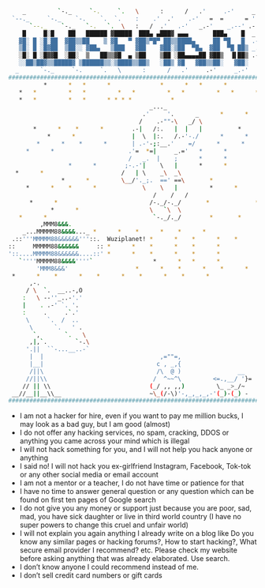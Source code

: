 ```bash
    _         `-._     `-.     `.   \      :      /   .'     .-'     _.-'      _
 `--._     `-._    `-.    `.  `.    :    .'  .'    .-'   =  =      = '     _.--'
      `--._    `-._   `-.   `.  \   :   /  .'   .-'   _.-'    _.--' .-'    _.-'
    █     █░█    ██   ██████ ▓█████  ███▄ ▄███▓ ▄▄▄       ███▄    █  _.-'     _
   ▓█░ █ ░█░██  ▓██▒▒██    ▒ ▓█   ▀ ▓██▒▀█▀ ██▒▒████▄     ██ ▀█   █  .-'   '
   ▒█░ █ ░█▓██  ▒██░░ ▓██▄   ▒███   ▓██    ▓██░▒██  ▀█▄  ▓██  ▀█ ██▒ _.-'     
   ░█░ █ ░█▓▓█  ░██░  ▒   ██▒▒▓█  ▄ ▒██    ▒██ ░██▄▄▄▄██ ▓██▒  ▐▌██▒ .-'   
   ░░██▒██▓▒▒█████▓ ▒██████▒▒░▒████▒▒██▒   ░██▒ ▓█   ▓██▒▒██░   ▓██░
  _      `-._     `-.     `.   \      :      /   .'     .-'     _.-'      
###########################################################################
          *      *   *      *              *      *   *      *    
   *   *         *   *         *   *         *   *         *   *      *   *      
   *   *         *   *      * * * *           * 
                                        _..._
                                      .'     '.      _      *      *
                                     /    .-""-\   _/ \  
       *      *    *      *        .-|   /:.   |  |   |          *      *
           *      *                |  \  |:.   /.-'-./      *      *
        *      *    *      *       | .-'-;:__.'    =/      *      *
     *      *                     .'=  *=|     _.='   *      *
                                  /   _.  |    ;      *      *
                 *      *        ;-.-'|    \   |      *      *
  *      *                      /   | \    _\  _\           
               *      *         \__/'._;.  ==' ==\       *          
     *      *    *      *             \    \   |         *      *
                                         /    /   /
      *      *                          /-._/-._/       *             *
            *      *                    \   `\  \
   *      *                              `-._/._/        *       *
         ,MMM8&&&.
    _...MMMMM88&&&&..._ *      *    *      *    *      *   
 .::'''MMMMM88&&&&&&'''::.  Wuziplanet! *      *    *      *    *      *   
::     MMMMM88&&&&&&     :: *      *    *      *    *      *   
'::....MMMMM88&&&&&&....::' *      *    *      *    *      *   
   `''''MMMMM88&&&&''''`                 *      *   *      *    
        'MMM8&&&'                   *      *    *      *    *      *   
 *      *    *      *    *      *    *      *    *      *   
      ,-.
     / \  `.  __..-,O
    :   \ --''_..-'.'
    |    . .-' `. '.
    :     .     .`.'
     \     `.  /  ..
      \      `.   ' .
       `,       `.   \
      ,|,`.        `-.\
     '.||  ``-...__..-`
      |  |                                 ,=""=,   
      |__|                                c , _,{                        
      /||\                                /\  @ )                __
     //||\\                              /  ^~~^\         <=.,__/ '}= 
    // || \\                            (_/ ,, ,,)         \_ _>_/~  
 __//__||__\\__                         ~\_(/-\)'-,_,_,_,-'(_)-(_) - 
##########################################################################
```

* I am not a hacker for hire, even if you want to pay me million bucks, I may look as a bad guy, but I am good (almost)
* I do not offer any hacking services, no spam, cracking, DDOS or anything you came across your mind which is illegal
* I will not hack something for you, and I will not help you hack anyone or anything
* I said no! I will not hack you ex-girlfriend Instagram, Facebook, Tok-tok or any other social media or email account
* I am not a mentor or a teacher, I do not have time or patience for that
* I have no time to answer general question or any question which can be found on first ten pages of Google search
* I do not give you any money or support just because you are poor, sad, mad, you have sick daughter or live in third world country (I have no super powers to change this cruel and unfair world)
* I will not explain you again anything I already write on a blog like Do you know any similar pages or hacking forums?, How to start hacking?, What secure email provider I recommend? etc. Please check my website before asking anything that was already elaborated. Use search.
* I don’t know anyone I could recommend instead of me.
* I don’t sell credit card numbers or gift cards

